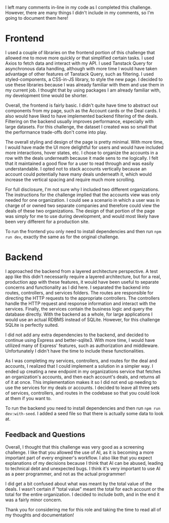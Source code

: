 I left many comments in-line in my code as I completed this challenge. However, there are many things I didn't include in my comments, so I'm going to document them here!

# Frontend

I used a couple of libraries on the frontend portion of this challenge that allowed me to move more quickly or that simplified certain tasks. I used Axios to fetch data and interact with my API. I used Tanstack Query for asynchronous data handling, although with more time I would have taken advantage of other features of Tanstack Query, such as filtering. I used styled-components, a CSS-in-JS library, to style the new page. I decided to use these libraries because I was already familiar with them and use them in my current job. I thought that by using packages I am already familiar with, my development time would be shorter.

Overall, the frontend is fairly basic. I didn't quite have time to abstract out components from my page, such as the Account cards or the Deal cards. I also would have liked to have implemented backend filtering of the deals. Filtering on the backend usually improves performance, especially with large datasets. For this challenge, the dataset I created was so small that the performance trade-offs don't come into play.

The overall styling and design of the page is pretty minimal. With more time, I would have made the UI more delightful for users and would have included more interactions, hover states, etc. I chose to organize the accounts in a row with the deals underneath because it made sens to me logically. I felt that it maintained a good flow for a user to read through and was easily understandable. I opted not to stack accounts vertically because an account could potentially have many deals underneath it, which would increase the vertical spacing and require much more scrolling.

For full disclosure, I'm not sure why I included two different organizations. The instructions for the challenge implied that the accounts view was only needed for one organization. I could see a scenario in which a user was in charge of or owned two separate companies and therefore could view the deals of these two organizations. The design of that portion of the page was simply for me to use during development, and would most likely have been very different for a production site.

To run the frontend you only need to install dependencies and then run `npm run dev`, exactly the same as for the original challenge.

# Backend

I approached the backend from a layered architecture perspective. A test app like this didn't necessarily require a layered architecture, but for a real, production app with these features, it would have been useful to separate concerns and functionality as I did here. I separated the backend into routes, controllers, and services folders. The routes are responsible for directing the HTTP requests to the appropriate controllers. The controllers handle the HTTP request and response information and interact with the services. Finally, the services contain the business logic and query the database directly. With the backend as a whole, for large applications I would use an actual RDBMS instead of SQLite. However, for this challenge SQLite is perfectly suited.

I did not add any extra dependencies to the backend, and decided to continue using Express and better-sqlite3. With more time, I would have utilized many of Express' features, such as authorization and middleware. Unfortunately I didn't have the time to include these functionalities.

As I was completing my services, controllers, and routes for the deal and accounts, I realized that I could implement a solution in a simpler way. I ended up creating a new endpoint in my organizations service that fetches an organization's accounts, and then each account's deals, and returns all of it at once. This implementation makes it so I did not end up needing to use the services for my deals or accounts. I decided to leave all three sets of services, controllers, and routes in the codebase so that you could look at them if you want to.

To run the backend you need to install dependencies and then run `npm run dev:with-seed`. I added a seed file so that there is actually some data to look at.

## Feedback and Questions

Overall, I thought that this challenge was very good as a screening challenge. I like that you allowed the use of AI, as it is becoming a more important part of every engineer's workflow. I also like that you expect explanations of my decisions because I think that AI can be abused, leading to technical debt and unexpected bugs. I think it's very important to use AI as a peer programmer, and not as the actual programmer!

I did get a bit confused about what was meant by the total value of the deals. I wasn't certain if "total value" meant the total for each account or the total for the entire organization. I decided to include both, and in the end it was a fairly minor concern.

Thank you for considering me for this role and taking the time to read all of my thoughts and documentation!
